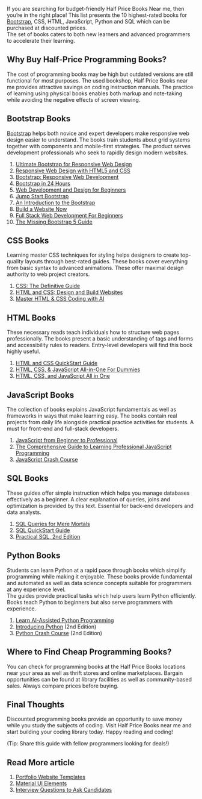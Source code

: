If you are searching for budget-friendly Half Price Books Near me, then you’re in the right place! This list presents the 10 highest-rated books for [Bootstrap](https://github.com/bootstrap-5), CSS, HTML, JavaScript, Python and SQL which can be purchased at discounted prices.  
The set of books caters to both new learners and advanced programmers to accelerate their learning.

## Why Buy Half-Price Programming Books?
The cost of programming books may be high but outdated versions are still functional for most purposes. The used bookshop, Half Price Books near me provides attractive savings on coding instruction manuals. The practice of learning using physical books enables both markup and note-taking while avoiding the negative effects of screen viewing.

## Bootstrap Books
[Bootstrap](https://github.com/bootstrap-5) helps both novice and expert developers make responsive web design easier to understand. The books train students about grid systems together with components and mobile-first strategies. The product serves development professionals who seek to rapidly design modern websites.

1. [Ultimate Bootstrap for Responsive Web Design](https://jvcodes.com/ultimate-bootstrap-for-responsive-web-design/)
2. [Responsive Web Design with HTML5 and CSS](https://amzn.to/4j4QBmR)
3. [Bootstrap: Responsive Web Development](https://amzn.to/424bHuI)
4. [Bootstrap in 24 Hours](https://amzn.to/420QYrE)
5. [Web Development and Design for Beginners](https://amzn.to/4hGGvaE)
6. [Jump Start Bootstrap](https://amzn.to/4j0JU5b)
7. [An Introduction to the Bootstrap](https://amzn.to/41W7etU)
8. [Build a Website Now](https://amzn.to/420yEyP)
9. [Full Stack Web Development For Beginners](https://amzn.to/421E3Wv)
10. [The Missing Bootstrap 5 Guide](https://amzn.to/4lgTTW7)

## CSS Books
Learning master CSS techniques for styling helps designers to create top-quality layouts through best-rated guides. These books cover everything from basic syntax to advanced animations. These offer maximal design authority to web project creators.

1. [CSS: The Definitive Guide](https://amzn.to/4iSCn8u)
2. [HTML and CSS: Design and Build Websites](https://amzn.to/420G5WU)
3. [Master HTML & CSS Coding with AI](https://amzn.to/4caPmjO)

## HTML Books
These necessary reads teach individuals how to structure web pages professionally. The books present a basic understanding of tags and forms and accessibility rules to readers. Entry-level developers will find this book highly useful.

1. [HTML and CSS QuickStart Guide](https://amzn.to/4iZumP6)
2. [HTML, CSS, & JavaScript All-in-One For Dummies](https://amzn.to/4iVSXF3)
3. [HTML, CSS, and JavaScript All in One](https://amzn.to/4l00qUN)

## JavaScript Books
The collection of books explains JavaScript fundamentals as well as frameworks in ways that make learning easy. The books contain real projects from daily life alongside practical practice activities for students. A must for front-end and full-stack developers.

1. [JavaScript from Beginner to Professional](https://amzn.to/4hOeIVL)
2. [The Comprehensive Guide to Learning Professional JavaScript Programming](https://amzn.to/4j5bgHv)
3. [JavaScript Crash Course](https://amzn.to/4j0tfPg)

## SQL Books
These guides offer simple instruction which helps you manage databases effectively as a beginner. A clear explanation of queries, joins and optimization is provided by this text. Essential for back-end developers and data analysts.

1. [SQL Queries for Mere Mortals](https://amzn.to/4hJwWYu)
2. [SQL QuickStart Guide](https://amzn.to/4iY7krR)
3. [Practical SQL, 2nd Edition](https://amzn.to/4hG8YNT)

## Python Books
Students can learn Python at a rapid pace through books which simplify programming while making it enjoyable. These books provide fundamental and automated as well as data science concepts suitable for programmers at any experience level.  
The guides provide practical tasks which help users learn Python efficiently. Books teach Python to beginners but also serve programmers with experience.

1. [Learn AI-Assisted Python Programming](https://jvcodes.com/learn-ai-assisted-python-programming/)
2. [Introducing Python](https://jvcodes.com/introducing-python-2nd-edition-modern-computing-in-simple-packages/) (2nd Edition)
3. [Python Crash Course](https://amzn.to/4c2uQlk) (2nd Edition)

## Where to Find Cheap Programming Books?
You can check for programming books at the Half Price Books locations near your area as well as thrift stores and online marketplaces. Bargain opportunities can be found at library facilities as well as community-based sales. Always compare prices before buying.

## Final Thoughts
Discounted programming books provide an opportunity to save money while you study the subjects of coding. Visit Half Price Books near me and start building your coding library today. Happy reading and coding!

(Tip: Share this guide with fellow programmers looking for deals!)

## Read More article

1. [Portfolio Website Templates](https://github.com/portfolio-website-templates-jv-codes)
2. [Material UI Elements](https://github.com/material-ui-elements)
3. [Interview Questions to Ask Candidates](https://github.com/interview-questions-to-ask-candidates)
